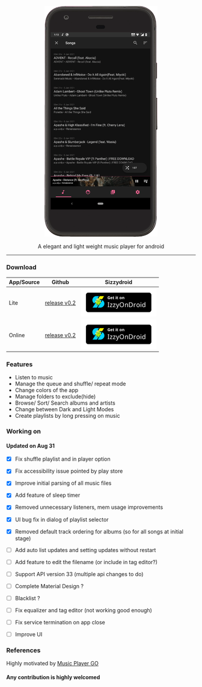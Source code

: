 <p align="center">
  <img width="300" src="https://github.com/AP-Atul/music_player_lite/blob/main/assets/music_player_lite.gif" alt="app gif">
</p>

<p align="center">
  A elegant and light weight music player for android <br>
</p>

---
### Download
| App/Source | Github | Sizzydroid |
--- | --- | ---
|Lite|[release v0.2](https://github.com/AP-Atul/music_player_lite/releases/download/v0.2/mplite.apk)| <a href="https://apt.izzysoft.de/fdroid/index/apk/com.atul.musicplayerlite"><img src="https://github.com/AP-Atul/music_player_lite/raw/main/assets/IzzyOnDroid.png" width="200px"></a> |
|Online|[release v0.2](https://github.com/AP-Atul/music_player_lite/releases/download/v0.2/mplite_online.apk)| <a href="https://apt.izzysoft.de/fdroid/index/apk/com.atul.musicplayeronline"><img src="https://github.com/AP-Atul/music_player_lite/raw/main/assets/IzzyOnDroid.png" width="200px"></a> |

### Features
* Listen to music
* Manage the queue and shuffle/ repeat mode
* Change colors of the app
* Manage folders to exclude(hide)
* Browse/ Sort/ Search albums and artists
* Change between Dark and Light Modes
* Create playlists by long pressing on music

### Working on
#### Updated on Aug 31

- [x] Fix shuffle playlist and in player option
- [x] Fix accessibility issue pointed by play store
- [x] Improve initial parsing of all music files
- [x] Add feature of sleep timer
- [x] Removed unnecessary listeners, mem usage improvements
- [x] UI bug fix in dialog of playlist selector
- [x] Removed default track ordering for albums (so for all songs at initial stage)
- [ ] Add auto list updates and setting updates without restart
- [ ] Add feature to edit the filename (or include in tag editor?)
- [ ] Support API version 33 (multiple api changes to do)
- [ ] Complete Material Design ?
- [ ] Blacklist ?
- [ ] Fix equalizer and tag editor (not working good enough)
- [ ] Fix service termination on app close
- [ ] Improve UI


### References
Highly motivated by [Music Player GO](https://github.com/enricocid/Music-Player-GO)


#### Any contribution is highly welcomed
